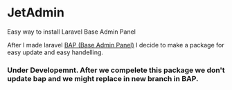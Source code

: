 # JetAdmin
Easy way to install Laravel Base Admin Panel

After I made laravel [BAP (Base Admin Panel)](https://github.com/alighasemzadeh/bap) I decide to make a package for easy update and easy handelling.

### Under Developemnt. After we compelete this package we don't update bap and we might replace in new branch in BAP.
